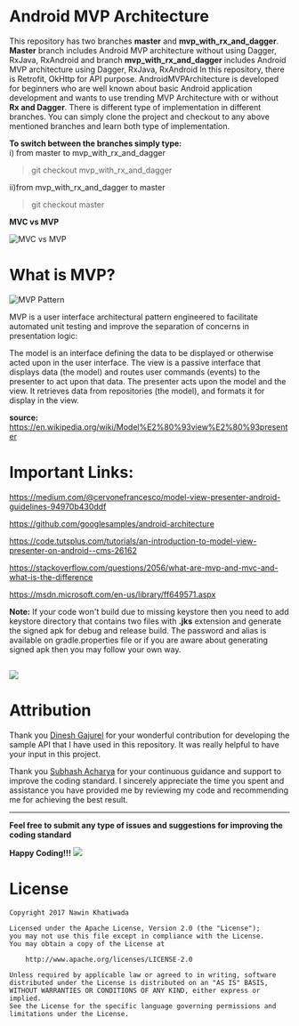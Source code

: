 # Android MVP Architecture
This repository has two branches **master** and **mvp_with_rx_and_dagger**. **Master** branch includes Android MVP architecture without using Dagger, RxJava, RxAndroid and branch **mvp_with_rx_and_dagger** includes Android MVP architecture using Dagger, RxJava, RxAndroid
In this repository, there is Retrofit, OkHttp for API purpose. AndroidMVPArchitecture is developed for beginners who are well known about basic Android application development and wants to use trending MVP Architecture with or without **Rx and Dagger**. There is different type of implementation in different branches. You can simply clone the project and checkout to any above mentioned branches and learn both type of implementation.

**To switch between the branches simply type:**<br/>
i) from master to mvp_with_rx_and_dagger
  >git checkout mvp_with_rx_and_dagger
  
ii)from mvp_with_rx_and_dagger to master
  > git checkout master

  **MVC vs MVP**
  
  
![MVC vs MVP](http://www.techyourchance.com/wp-content/uploads/2015/06/MVC_MVP.png)
 
 # What is MVP?
 
![MVP Pattern](http://gwb.blob.core.windows.net/rajeshpillai/figure_1.jpg)

MVP is a user interface architectural pattern engineered to facilitate automated unit testing and improve the separation of concerns in presentation logic:

The model is an interface defining the data to be displayed or otherwise acted upon in the user interface.
The view is a passive interface that displays data (the model) and routes user commands (events) to the presenter to act upon that data.
The presenter acts upon the model and the view. It retrieves data from repositories (the model), and formats it for display in the view.

**source:** https://en.wikipedia.org/wiki/Model%E2%80%93view%E2%80%93presenter

# Important Links:
https://medium.com/@cervonefrancesco/model-view-presenter-android-guidelines-94970b430ddf

https://github.com/googlesamples/android-architecture

https://code.tutsplus.com/tutorials/an-introduction-to-model-view-presenter-on-android--cms-26162

https://stackoverflow.com/questions/2056/what-are-mvp-and-mvc-and-what-is-the-difference

https://msdn.microsoft.com/en-us/library/ff649571.aspx

**Note:** If your code won't build due to missing keystore then you need to add keystore directory that contains two files with **.jks** extension and generate the signed apk for debug and release build. The password and alias is available on gradle.properties file or if you are aware about generating signed apk then you may follow your own way.

![](https://github.com/nawinkhatiwada/AndroidMVPArchitecture/blob/master/app/src/main/res/drawable/keystore.png)
--------------------------------------------------------------------------------------------
# Attribution
Thank you [Dinesh Gajurel](https://github.com/dineshgajurel) for your wonderful contribution for developing the sample API that I have used in this repository. It was really helpful to have your input in this  project.

Thank you [Subhash Acharya](https://github.com/subhasha1) for your continuous guidance and support to improve the coding standard. I sincerely appreciate the time you spent and assistance you have provided me by reviewing my code and recommending me for achieving the best result.

--------------------------------------------------------------------------------------------

**Feel free to submit any type of issues and suggestions for improving the coding standard**

**Happy Coding!!!** ![](https://github.com/nawinkhatiwada/AndroidMVPArchitecture/blob/master/app/src/main/res/drawable/happiness.png)

# License
```text
Copyright 2017 Nawin Khatiwada

Licensed under the Apache License, Version 2.0 (the "License");
you may not use this file except in compliance with the License.
You may obtain a copy of the License at

    http://www.apache.org/licenses/LICENSE-2.0

Unless required by applicable law or agreed to in writing, software
distributed under the License is distributed on an "AS IS" BASIS,
WITHOUT WARRANTIES OR CONDITIONS OF ANY KIND, either express or implied.
See the License for the specific language governing permissions and
limitations under the License.
```

